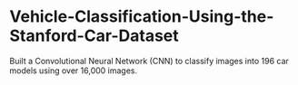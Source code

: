 # Vehicle-Classification-Using-the-Stanford-Car-Dataset
Built a Convolutional Neural Network (CNN) to classify images into 196 car models using over 16,000 images.
